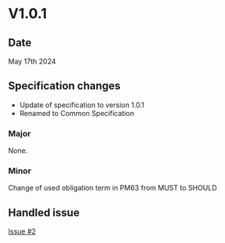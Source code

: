 # V1.0.1
## Date
May 17th 2024
## Specification changes
- Update of specification to version 1.0.1
- Renamed to Common Specification
### Major
None.
### Minor
Change of used obligation term in PM63 from MUST to SHOULD
## Handled issue
[Issue #2](https://github.com/DILCISBoard/CITS-PREMIS/issues/2)

